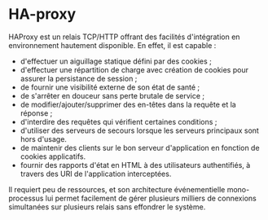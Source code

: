 # HA-proxy

HAProxy est un relais TCP/HTTP offrant des facilités d'intégration en environnement hautement
disponible. En effet, il est capable :

* d'effectuer un aiguillage statique défini par des cookies ;
* d'effectuer une répartition de charge avec création de cookies pour assurer la persistance de session ;
* de fournir une visibilité externe de son état de santé ;
* de s'arrêter en douceur sans perte brutale de service ;
* de modifier/ajouter/supprimer des en-têtes dans la requête et la réponse ;
* d'interdire des requêtes qui vérifient certaines conditions ;
* d'utiliser des serveurs de secours lorsque les serveurs principaux sont hors d'usage.
* de maintenir des clients sur le bon serveur d'application en fonction de cookies applicatifs.
* fournir des rapports d'état en HTML à des utilisateurs authentifiés, à travers des URI de
l'application interceptées.

Il requiert peu de ressources, et son architecture événementielle mono-processus lui permet
facilement de gérer plusieurs milliers de connexions simultanées sur plusieurs relais sans effondrer le
système.
